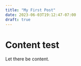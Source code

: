```yaml
---
title: "My First Post"
date: 2023-06-03T19:12:47-07:00
draft: true
---
```


# Content test
Let there be content.
